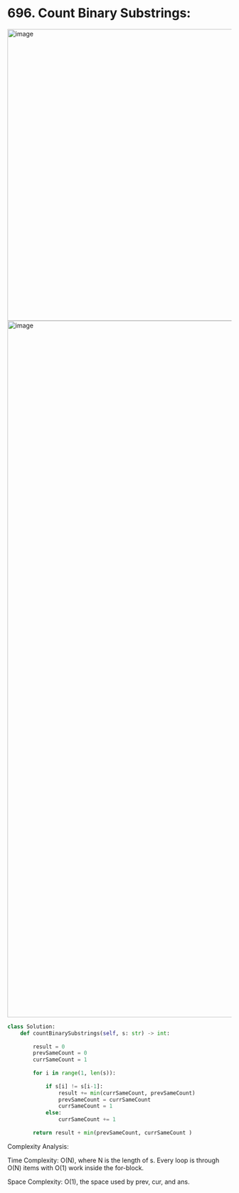 # 696. Count Binary Substrings:

<img width="654" alt="image" src="https://user-images.githubusercontent.com/35987583/170004891-c5d6cd85-d1de-41fd-9aad-b32461774017.png">


<img width="1562" alt="image" src="https://user-images.githubusercontent.com/35987583/170005009-6ae2cfbe-e4f3-4195-badf-c144e7309e36.png">

```python
class Solution:
    def countBinarySubstrings(self, s: str) -> int:
        
        result = 0
        prevSameCount = 0
        currSameCount = 1
        
        for i in range(1, len(s)):
            
            if s[i] != s[i-1]:
                result += min(currSameCount, prevSameCount)
                prevSameCount = currSameCount
                currSameCount = 1
            else:
                currSameCount += 1
                
        return result + min(prevSameCount, currSameCount )
```

Complexity Analysis:

Time Complexity: O(N), where N is the length of s. Every loop is through O(N) items with O(1) work inside the for-block.

Space Complexity: O(1), the space used by prev, cur, and ans.
